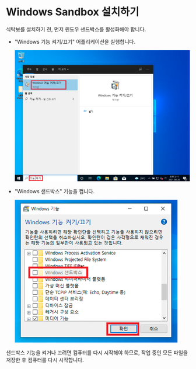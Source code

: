 # Windows Sandbox 설치하기

식탁보를 설치하기 전, 먼저 윈도우 샌드박스를 활성화해야 합니다.

- "Windows 기능 켜기/끄기" 어플리케이션을 실행합니다.

  ![윈도우 기능 켜기/끄기](images/Step1.png)

- "Windows 샌드박스" 기능을 켭니다.

  ![윈도우 샌드박스 켜기](images/Step2.png)

샌드박스 기능을 켜거나 끄려면 컴퓨터를 다시 시작해야 하므로, 작업 중인 모든 파일을 저장한 후 컴퓨터를 다시 시작합니다.
